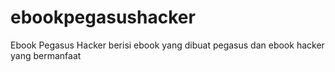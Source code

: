 # ebookpegasushacker
Ebook Pegasus Hacker berisi ebook yang dibuat pegasus dan ebook hacker yang bermanfaat
